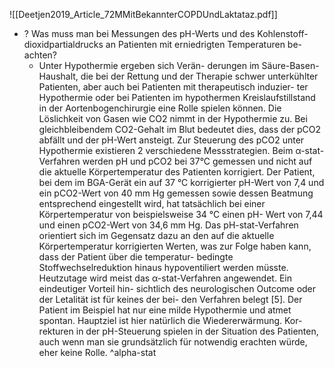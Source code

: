 ![[Deetjen2019_Article_72MMitBekannterCOPDUndLaktataz.pdf]]

- ? Was muss man bei Messungen des pH-Werts und des Kohlenstoff- dioxidpartialdrucks an Patienten mit erniedrigten Temperaturen be- achten?
	- Unter Hypothermie ergeben sich Verän- derungen im Säure-Basen-Haushalt, die bei der Rettung und der Therapie schwer unterkühlter Patienten, aber auch bei Patienten mit therapeutisch induzier- ter Hypothermie oder bei Patienten im hypothermen Kreislaufstillstand in der Aortenbogenchirurgie eine Rolle spielen können. Die Löslichkeit von Gasen wie CO2 nimmt in der Hypothermie zu. Bei gleichbleibendem CO2-Gehalt im Blut bedeutet dies, dass der pCO2 abfällt und der pH-Wert ansteigt. Zur Steuerung des pCO2 unter Hypothermie existieren 2 verschiedene Messstrategien. Beim α-stat-Verfahren werden pH und pCO2 bei 37°C gemessen und nicht auf die aktuelle Körpertemperatur des Patienten korrigiert. Der Patient, bei dem im BGA-Gerät ein auf 37 °C korrigierter pH-Wert von 7,4 und ein pCO2-Wert von 40 mm Hg gemessen sowie dessen Beatmung entsprechend eingestellt wird, hat tatsächlich bei einer Körpertemperatur von beispielsweise 34 °C einen pH- Wert von 7,44 und einen pCO2-Wert von 34,6 mm Hg. Das pH-stat-Verfahren orientiert sich im Gegensatz dazu an den auf die aktuelle Körpertemperatur korrigierten Werten, was zur Folge haben kann, dass der Patient über die temperatur- bedingte Stoffwechselreduktion hinaus hypoventiliert werden müsste. Heutzutage wird meist das α-stat-Verfahren angewendet. Ein eindeutiger Vorteil hin- sichtlich des neurologischen Outcome oder der Letalität ist für keines der bei- den Verfahren belegt [5]. Der Patient im Beispiel hat nur eine milde Hypothermie und atmet spontan. Hauptziel ist hier natürlich die Wiedererwärmung. Kor- rekturen in der pH-Steuerung spielen in der Situation des Patienten, auch wenn man sie grundsätzlich für notwendig erachten würde, eher keine Rolle. ^alpha-stat